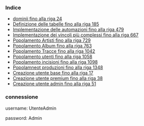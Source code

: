 ### Indice
- [dominii fino alla riga 24](https://github.com/Effeo/Progetto-BD/blob/main/Implementazione/Codice.sql#L1)
- [Definizione delle tabelle fino alla riga 185](https://github.com/Effeo/Progetto-BD/blob/main/Implementazione/Codice.sql#L26)
- [Implementazione delle automazioni fino alla riga 479](https://github.com/Effeo/Progetto-BD/blob/main/Implementazione/Codice.sql#L188)
- [Implementazione dei vincoli più complessi fino alla riga 667](https://github.com/Effeo/Progetto-BD/blob/main/Implementazione/Codice.sql#L481)
- [Popolamento Artisti fino alla riga 729](https://github.com/Effeo/Progetto-BD/blob/main/Implementazione/Codice.sql#L669)
- [Popolamento Album fino alla riga 763](https://github.com/Effeo/Progetto-BD/blob/main/Implementazione/Codice.sql#L731)
- [Popolamento Tracce fino alla riga 1042](https://github.com/Effeo/Progetto-BD/blob/main/Implementazione/Codice.sql#L765)
- [Popolamento utenti fino alla riga 1058](https://github.com/Effeo/Progetto-BD/blob/main/Implementazione/Codice.sql#L1044)
- [Popolamento incisioni fino alla riga 1098](https://github.com/Effeo/Progetto-BD/blob/main/Implementazione/Codice.sql#L1060)
- [Popolamneot produzioni fino alla riga 1348](https://github.com/Effeo/Progetto-BD/blob/main/Implementazione/Codice.sql#L1100)
- [Creazione utente base fino alla riga 17](https://github.com/Effeo/Progetto-BD/blob/main/Implementazione/sql_user.sql#L1)
- [Creazione utente premium fino alla riga 38](https://github.com/Effeo/Progetto-BD/blob/main/Implementazione/sql_user.sql#L19)
- [Creazione utente admin fino alla riga 51](https://github.com/Effeo/Progetto-BD/blob/main/Implementazione/sql_user.sql#L40)

### connessione
username: UtenteAdmin 

password: Admin
